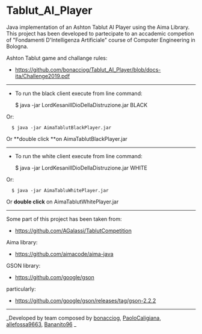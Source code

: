 # Tablut_AI_Player

Java implementation of an Ashton Tablut AI Player using the Aima Library. This project has been developed to partecipate to an accademic competion of "Fondamenti D'Intelligenza Artificiale" course of Computer Engineering in Bologna.

Ashton Tablut game and challange rules:

  - https://github.com/bonacciog/Tablut_AI_Player/blob/docs-ita/Challenge2019.pdf


- - -

  - To run the black client execute from line command:

    
      $ java -jar LordKesaniIlDioDellaDistruzione.jar BLACK
            

Or:
      
      $ java -jar AimaTablutBlackPlayer.jar 
      
Or **double click **on AimaTablutBlackPlayer.jar

- - -

  - To run the white client execute from line command:

    
      $ java -jar LordKesaniIlDioDellaDistruzione.jar WHITE
            

Or:
      
      $ java -jar AimaTabluWhitePlayer.jar 

Or **double click** on AimaTablutWhitePlayer.jar

- - -

Some part of this project has been taken from:

  - https://github.com/AGalassi/TablutCompetition

Aima library:

  - https://github.com/aimacode/aima-java


GSON library:
  - https://github.com/google/gson

particularly:

  - https://github.com/google/gson/releases/tag/gson-2.2.2



- - -

_Developed by team composed by [bonacciog](https://github.com/bonacciog), [PaoloCaligiana](https://github.com/PaoloCaligiana), [allefossa9663](https://github.com/allefossa9663), [Bananito96](https://github.com/Bananito96) _
